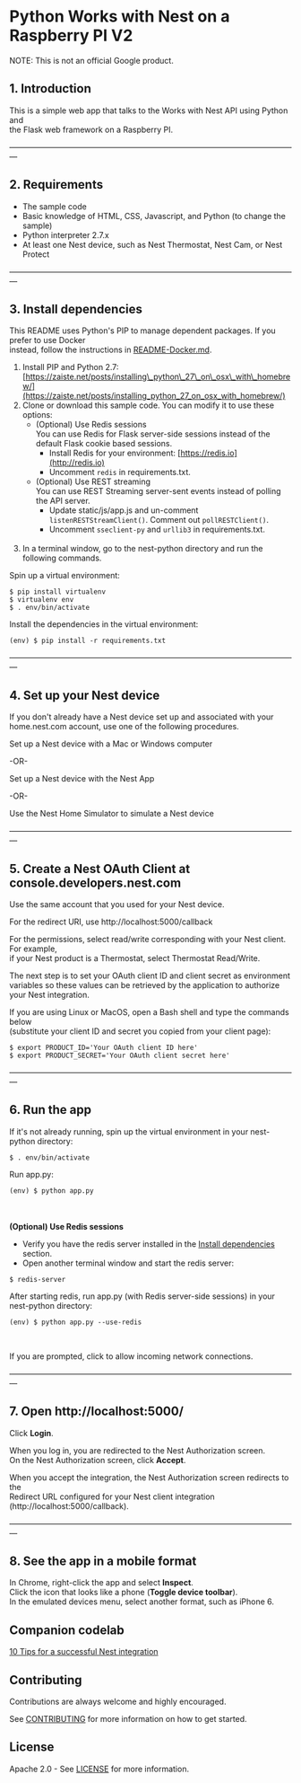 # Python Works with Nest on a Raspberry PI V2 


NOTE: This is not an official Google product.

## 1. Introduction

This is a simple web app that talks to the Works with Nest API using Python and  
the Flask web framework on a Raspberry PI.  
   
—————————————————————————————————————

## 2. Requirements

* The sample code
* Basic knowledge of HTML, CSS, Javascript, and Python (to change the sample)
* Python interpreter 2.7.x
* At least one Nest device, such as Nest Thermostat, Nest Cam, or Nest Protect

—————————————————————————————————————

<a name="install"> </a>
## 3. Install dependencies

This README uses Python's PIP to manage dependent packages.  If you prefer to use Docker  
instead, follow the instructions in [README-Docker.md](README-Docker.md).

1. Install PIP and Python 2.7: 
   [https://zaiste.net/posts/installing\_python\_27\_on\_osx\_with\_homebrew/](https://zaiste.net/posts/installing_python_27_on_osx_with_homebrew/)<br/>
1. Clone or download this sample code.  You can modify it to use these options:
   * (Optional) Use Redis sessions  
     You can use Redis for Flask server-side sessions instead of the default Flask cookie based sessions.
     *  Install Redis for your environment: [https://redis.io](http://redis.io)
     *  Uncomment `redis` in requirements.txt.
   * (Optional) Use REST streaming  
     You can use REST Streaming server-sent events instead of polling the API server.  
     *  Update static/js/app.js and un-comment `listenRESTStreamClient()`.  Comment out `pollRESTClient()`.  
     *  Uncomment `sseclient-py` and `urllib3` in requirements.txt.<br/><br/>
1. In a terminal window, go to the nest-python directory and run the following
commands.
 
Spin up a virtual environment:  
```
$ pip install virtualenv
$ virtualenv env
$ . env/bin/activate
```

Install the dependencies in the virtual environment: 
```
(env) $ pip install -r requirements.txt
```

—————————————————————————————————————

## 4. Set up your Nest device

If you don't already have a Nest device set up and associated with your  
home.nest.com account, use one of the following procedures.

Set up a Nest device with a Mac or Windows computer

-OR-

Set up a Nest device with the Nest App

-OR- 

Use the Nest Home Simulator to simulate a Nest device

—————————————————————————————————————

## 5. Create a Nest OAuth Client at console.developers.nest.com

Use the same account that you used for your Nest device. 

For the redirect URI, use http://localhost:5000/callback

For the permissions, select read/write corresponding with your Nest client. For 
example,  
if your Nest product is a Thermostat, select Thermostat Read/Write.

The next step is to set your OAuth client ID and client secret as environment  
variables so these values can be retrieved by the application to authorize 
your Nest integration.

If you are using Linux or MacOS, open a Bash shell and type the commands below  
(substitute your client ID and secret you copied from your client page):

```
$ export PRODUCT_ID='Your OAuth client ID here'
$ export PRODUCT_SECRET='Your OAuth client secret here'
```

—————————————————————————————————————

## 6. Run the app

If it's not already running, spin up the virtual environment in your nest-python directory:


```
$ . env/bin/activate
```

Run app.py:


```
(env) $ python app.py
``` 

<br/><br/>
**(Optional) Use Redis sessions**  
* Verify you have the redis server installed in the [Install dependencies](#install) section.
* Open another terminal window and start the redis server:
```
$ redis-server
```
After starting redis, run app.py (with Redis server-side sessions) in your nest-python directory:
```
(env) $ python app.py --use-redis
```  
<br/>


If you are prompted, click to allow incoming network connections.

—————————————————————————————————————

## 7. Open http://localhost:5000/

Click **Login**.

When you log in, you are redirected to the Nest Authorization screen.  
On the Nest Authorization screen, click **Accept**.

When you accept the integration, the Nest Authorization screen redirects to the  
Redirect URL configured for your Nest client integration
(http://localhost:5000/callback).

—————————————————————————————————————

## 8. See the app in a mobile format

In Chrome, right-click the app and select **Inspect**.  
Click the icon that looks like a phone (**Toggle device toolbar**).  
In the emulated devices menu, select another format, such as iPhone 6.

## Companion codelab

[10 Tips for a successful Nest
integration](https://codelabs.developers.google.com/codelabs/nest-ten-tips-for-success)
   
## Contributing

Contributions are always welcome and highly encouraged.

See [CONTRIBUTING](CONTRIBUTING.md) for more information on how to get started.

## License

Apache 2.0 - See [LICENSE](LICENSE) for more information.
